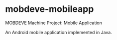 # mobdeve-mobileapp
MOBDEVE Machine Project: Mobile Application

An Android mobile application implemented in Java.
